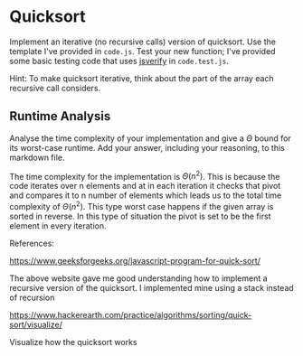 # Quicksort

Implement an iterative (no recursive calls) version of quicksort. Use the
template I've provided in `code.js`. Test your new function; I've provided some
basic testing code that uses [jsverify](https://jsverify.github.io/) in
`code.test.js`.

Hint: To make quicksort iterative, think about the part of the array each
recursive call considers.

## Runtime Analysis

Analyse the time complexity of your implementation and give a $\Theta$ bound for
its worst-case runtime. Add your answer, including your reasoning, to this
markdown file.

The time complexity for the implementation is $\Theta(n^2)$. This is because the code iterates over n elements and at in each iteration it checks that pivot and compares it to n number of elements which leads us to the total time complexity of $\Theta(n^2)$. This type worst case happens if the given array is sorted in reverse. In this type of situation the pivot is set to be the first element in every iteration.


References: 

https://www.geeksforgeeks.org/javascript-program-for-quick-sort/

The above website gave me good understanding how to implement a recursive version of the quicksort. I implemented mine using a stack instead of recursion

https://www.hackerearth.com/practice/algorithms/sorting/quick-sort/visualize/

Visualize how the quicksort works